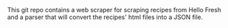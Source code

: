 This git repo contains a web scraper for scraping recipes from Hello Fresh and a parser that will convert the recipes' html files into a JSON file.
